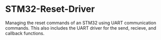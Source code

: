 # STM32-Reset-Driver
Managing the reset commands of an STM32 using UART communication commands. This also includes the UART driver for the send, recieve, and callback functions.
